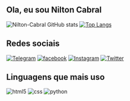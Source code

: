 ## Ola, eu sou Nilton Cabral

![Nilton-Cabral GitHub stats](https://github-readme-stats.vercel.app/api?username=Nilton-Cabral&show_icons=true&theme=tokyonight)
[![Top Langs](https://github-readme-stats.vercel.app/api/top-langs/?username=Nilton-Cabral&layout=compact)](https://github.com/anuraghazra/github-readme-stats)

## Redes sociais
[![Telegram](https://img.shields.io/badge/Telegram-2CA5E0?style=for-the-badge&logo=telegram&logoColor=white)](https://t.me/niltonmalandela)
[![facebook](https://img.shields.io/badge/Facebook-1877F2?style=for-the-badge&logo=facebook&logoColor=white)](https://www.facebook.com/profile.php?id=100007974408306)
[![Instagram](https://img.shields.io/badge/Instagram-E4405F?style=for-the-badge&logo=instagram&logoColor=white)](https://www.instagram.com/niltonmalandela/)
[![Twitter](https://img.shields.io/badge/Twitter-1DA1F2?style=for-the-badge&logo=twitter&logoColor=white)](https://twitter.com/NiltonMalandel2)

## Linguagens que mais uso

<div style="display: inline_block">
    <img alt="html5" src="https://img.shields.io/badge/HTML-239120?style=for-the-badge&logo=html5&logoColor=white" />
    <img alt="css" src="https://img.shields.io/badge/CSS-239120?&style=for-the-badge&logo=css3&logoColor=white"/>
    <img alt="python" src="https://img.shields.io/badge/Python-3776AB?style=for-the-badge&logo=python&logoColor=white">
</div><br>

